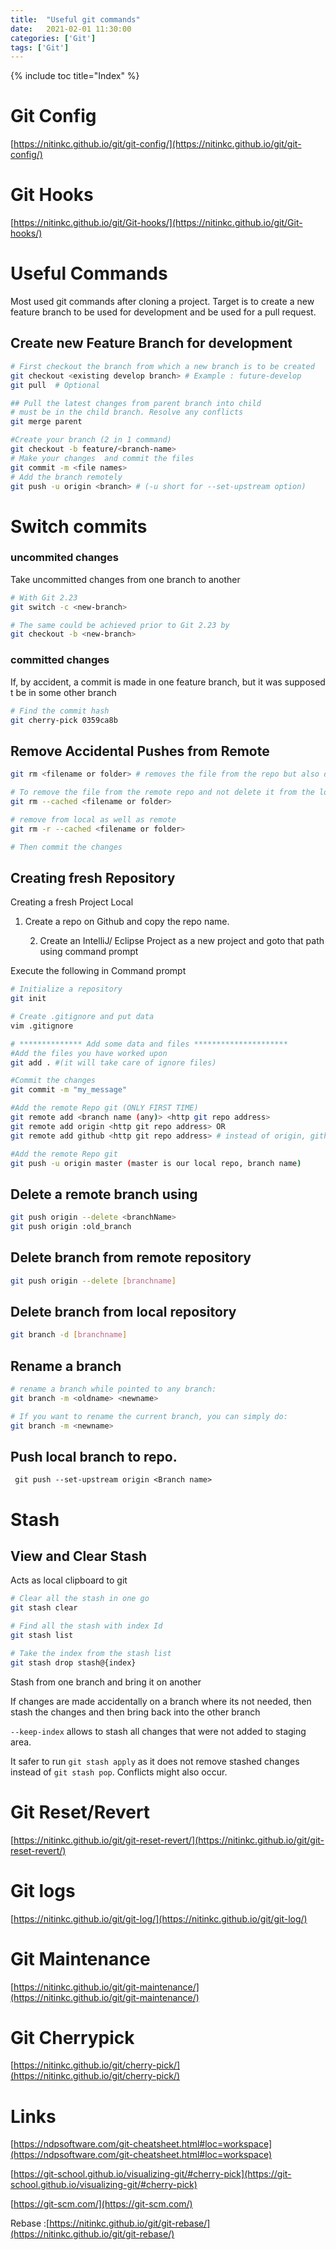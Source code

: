 ```yaml
---
title:  "Useful git commands"
date:   2021-02-01 11:30:00
categories: ['Git']
tags: ['Git']
---
```


{% include toc title="Index" %}


# Git Config
[https://nitinkc.github.io/git/git-config/](https://nitinkc.github.io/git/git-config/)

# Git Hooks
[https://nitinkc.github.io/git/Git-hooks/](https://nitinkc.github.io/git/Git-hooks/)

# Useful Commands
Most used git commands after cloning a project. Target is to create a new
feature branch to be used for development and be used for a pull request.

## Create new Feature Branch for development

```sh
# First checkout the branch from which a new branch is to be created
git checkout <existing develop branch> # Example : future-develop
git pull  # Optional

## Pull the latest changes from parent branch into child
# must be in the child branch. Resolve any conflicts
git merge parent

#Create your branch (2 in 1 command)
git checkout -b feature/<branch-name>
# Make your changes  and commit the files
git commit -m <file names>
# Add the branch remotely
git push -u origin <branch> # (-u short for --set-upstream option)
```

# Switch commits

### uncommited changes

Take uncommitted changes from one branch to another

```sh
# With Git 2.23
git switch -c <new-branch>

# The same could be achieved prior to Git 2.23 by
git checkout -b <new-branch>
```

### committed changes

If, by accident, a commit is made in one feature branch, but it was supposed t
be in some other branch

```sh
# Find the commit hash
git cherry-pick 0359ca8b 
```

## Remove Accidental Pushes from Remote

```bash
git rm <filename or folder> # removes the file from the repo but also deletes it from the local file system.

# To remove the file from the remote repo and not delete it from the local file system use:
git rm --cached <filename or folder>

# remove from local as well as remote
git rm -r --cached <filename or folder>

# Then commit the changes
```

## Creating fresh Repository

Creating a fresh Project Local
1. Create a repo on Github and copy the repo name.

	2. Create an IntelliJ/ Eclipse Project as a new project and goto that path using command prompt

Execute the following in Command prompt

```sh
# Initialize a repository
git init

# Create .gitignore and put data
vim .gitignore

# ************** Add some data and files *********************
#Add the files you have worked upon
git add . #(it will take care of ignore files)

#Commit the changes
git commit -m "my_message"

#Add the remote Repo git (ONLY FIRST TIME)
git remote add <branch name (any)> <http git repo address>
git remote add origin <http git repo address> OR
git remote add github <http git repo address> # instead of origin, github is the remote branch

#Add the remote Repo git
git push -u origin master (master is our local repo, branch name)
```

## Delete a remote branch using

```sh
git push origin --delete <branchName>
git push origin :old_branch
```

## Delete branch from remote repository

```sh
git push origin --delete [branchname]
```

## Delete branch from local repository

```sh
git branch -d [branchname]
```

## Rename a branch

```sh
# rename a branch while pointed to any branch:
git branch -m <oldname> <newname>

# If you want to rename the current branch, you can simply do:
git branch -m <newname>
```

## Push local branch to repo.

```
 git push --set-upstream origin <Branch name>
 ```

# Stash

## View and Clear Stash

Acts as local clipboard to git

```sh
# Clear all the stash in one go
git stash clear

# Find all the stash with index Id
git stash list

# Take the index from the stash list
git stash drop stash@{index}
```

Stash from one branch and bring it on another

If changes are made accidentally on a branch where its not needed, then stash
the changes and then
bring back into the other branch

`--keep-index` allows to stash all changes that were not added to staging area.

It safer to run `git stash apply` as it does not remove stashed changes instead
of `git stash pop`. Conflicts might also occur.

# Git Reset/Revert	
[https://nitinkc.github.io/git/git-reset-revert/](https://nitinkc.github.io/git/git-reset-revert/)

# Git logs
[https://nitinkc.github.io/git/git-log/](https://nitinkc.github.io/git/git-log/)

# Git Maintenance
[https://nitinkc.github.io/git/git-maintenance/](https://nitinkc.github.io/git/git-maintenance/)

# Git Cherrypick
[https://nitinkc.github.io/git/cherry-pick/](https://nitinkc.github.io/git/cherry-pick/)

# Links

[https://ndpsoftware.com/git-cheatsheet.html#loc=workspace](https://ndpsoftware.com/git-cheatsheet.html#loc=workspace)

[https://git-school.github.io/visualizing-git/#cherry-pick](https://git-school.github.io/visualizing-git/#cherry-pick)

[https://git-scm.com/](https://git-scm.com/)

Rebase :[https://nitinkc.github.io/git/git-rebase/](https://nitinkc.github.io/git/git-rebase/)